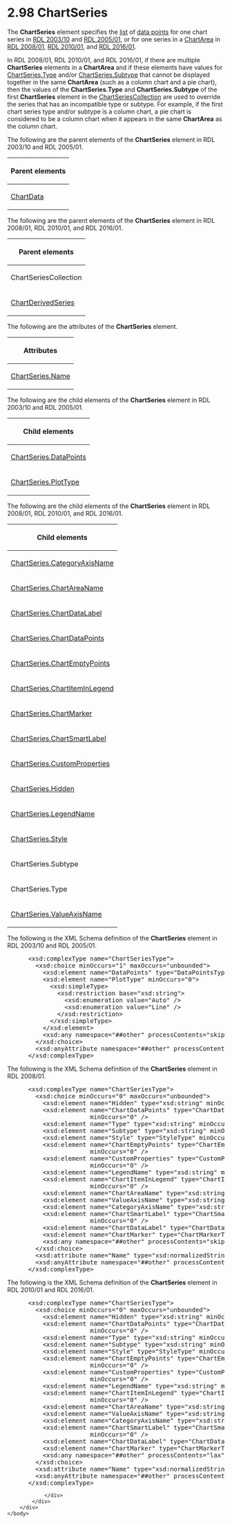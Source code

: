 <html dir="LTR" xmlns:mshelp="http://msdn.microsoft.com/mshelp" xmlns:ddue="http://ddue.schemas.microsoft.com/authoring/2003/5" xmlns:xlink="http://www.w3.org/1999/xlink" xmlns:tool="http://www.microsoft.com/tooltip">
    <head>
        <meta http-equiv="Content-Type" content="text/html; CHARSET=utf-8"></meta>
        <meta name="save" content="history"></meta>
        <title>2.98 ChartSeries</title>
        <xml>
            <mshelp:toctitle title="2.98 ChartSeries"></mshelp:toctitle>
            <mshelp:rltitle title="[MS-RDL]: ChartSeries"></mshelp:rltitle>
            <mshelp:keyword index="A" term="aee11573-3fcf-4365-938b-e6c8ceece6e1"></mshelp:keyword>
            <mshelp:attr name="DCSext.ContentType" value="open specification"></mshelp:attr>
            <mshelp:attr name="AssetID" value="aee11573-3fcf-4365-938b-e6c8ceece6e1"></mshelp:attr>
            <mshelp:attr name="TopicType" value="kbRef"></mshelp:attr>
            <mshelp:attr name="DCSext.Title" value="[MS-RDL]: ChartSeries" />
        </xml>
    </head>
    <body>
        <div id="header">
            <h1 class="heading">2.98 ChartSeries</h1>
        </div>
        <div id="mainSection">
            <div id="mainBody">
                <div id="allHistory" class="saveHistory"></div>
                <div id="sectionSection0" class="section" name="collapseableSection">
                    

<p>The <b>ChartSeries</b> element specifies the <a href="b2482b3f-74ab-4ca8-a9e5-c07955011743.html#gt_04ce231e-214c-44fd-b7ba-7cc19eee79bf">list</a> of <a href="b2482b3f-74ab-4ca8-a9e5-c07955011743.html#gt_cf31915d-9d25-4dbb-abc7-e78f60626dc4">data points</a> for one chart
series in <a href="a7e2ad00-07c8-4f6d-80ab-3ad55df7b233.html">RDL 2003/10</a>
and <a href="3ebe2912-4958-4832-b391-cad1f5e13338.html">RDL 2005/01</a>,
or for one series in a <a href="74e08a7c-5405-4ea4-b903-a79ef4d215f7.html">ChartArea</a>
in <a href="1e855f94-4617-47e4-b89e-0856c6cb420f.html">RDL 2008/01</a>, <a href="3428e690-a348-4ec7-8a6a-8efb42d2cdee.html">RDL 2010/01</a>, and <a href="52ce3983-2bfc-4e72-9359-42aaf5fe4509.html">RDL 2016/01</a>.</p>

<p>In RDL 2008/01, RDL 2010/01, and RDL 2016/01,
if there are multiple <b>ChartSeries</b> elements in a <b>ChartArea</b> and if
these elements have values for <a href="d4c74852-ecd9-4eb7-90ae-705a369963fe.html">ChartSeries.Type</a> and/or <a href="4b2b5c6a-16e8-4996-b095-513b2bec5a15.html">ChartSeries.Subtype</a> that
cannot be displayed together in the same <b>ChartArea</b> (such as a column
chart and a pie chart), then the values of the <b>ChartSeries.Type</b> and <b>ChartSeries.Subtype</b>
of the first <b>ChartSeries</b> element in the <a href="ea50ecc2-f4ce-41b7-ae9c-f8dbbb516ec9.html">ChartSeriesCollection</a> are
used to override the series that has an incompatible type or subtype. For
example, if the first chart series type and/or subtype is a column chart, a pie
chart is considered to be a column chart when it appears in the same <b>ChartArea</b>
as the column chart. </p>

<p>The following are the parent elements of the <b>ChartSeries</b>
element in RDL 2003/10 and RDL 2005/01.</p>

<table>
 <thead>
  <tr>
   <th>
   <p>Parent elements</p>
   </th>
  </tr>
 </thead>
 <tr>
  <td>
  <p><a href="1aee64b7-3829-41b6-b546-544f42867119.html">ChartData</a></p>
  </td>
 </tr>
</table>

<p>The following are the parent elements of the <b>ChartSeries</b>
element in RDL 2008/01, RDL 2010/01, and RDL 2016/01.</p>

<table>
 <thead>
  <tr>
   <th>
   <p>Parent elements</p>
   </th>
  </tr>
 </thead>
 <tr>
  <td>
  <p>ChartSeriesCollection</p>
  </td>
 </tr>
 <tr>
  <td>
  <p><a href="1d639ad1-8e24-45ec-8dcb-8b6163780a36.html">ChartDerivedSeries</a></p>
  </td>
 </tr>
</table>

<p>The following are the attributes of the <b>ChartSeries</b>
element.</p>

<table>
 <thead>
  <tr>
   <th>
   <p>Attributes</p>
   </th>
  </tr>
 </thead>
 <tr>
  <td>
  <p><a href="ce15b3f4-ce1e-47e6-b039-3a8a02b08ed9.html">ChartSeries.Name</a></p>
  </td>
 </tr>
</table>

<p>The following are the child elements of the <b>ChartSeries</b>
element in RDL 2003/10 and RDL 2005/01.</p>

<table>
 <thead>
  <tr>
   <th>
   <p>Child elements</p>
   </th>
  </tr>
 </thead>
 <tr>
  <td>
  <p><a href="f55b43cf-fde8-4ff4-8665-60fe42cb8ebe.html">ChartSeries.DataPoints</a></p>
  </td>
 </tr>
 <tr>
  <td>
  <p><a href="8a430131-81f5-4566-ba7d-a9f758a76abc.html">ChartSeries.PlotType</a></p>
  </td>
 </tr>
</table>

<p>The following are the child elements of the <b>ChartSeries</b>
element in RDL 2008/01, RDL 2010/01, and RDL 2016/01.</p>

<table>
 <thead>
  <tr>
   <th>
   <p>Child elements</p>
   </th>
  </tr>
 </thead>
 <tr>
  <td>
  <p><a href="95748a3d-672a-4ece-b7ce-25bd6ddb91c8.html">ChartSeries.CategoryAxisName</a></p>
  </td>
 </tr>
 <tr>
  <td>
  <p><a href="75e2e3ac-1768-48ad-9795-8d3d40df630f.html">ChartSeries.ChartAreaName</a></p>
  </td>
 </tr>
 <tr>
  <td>
  <p><a href="f8e6e0b4-da63-442a-99d3-1f07dea04fcd.html">ChartSeries.ChartDataLabel</a></p>
  </td>
 </tr>
 <tr>
  <td>
  <p><a href="056e32c4-faa4-4073-a3ee-ecbcf60640d1.html">ChartSeries.ChartDataPoints</a></p>
  </td>
 </tr>
 <tr>
  <td>
  <p><a href="1fe201e1-e7de-40b7-bfcc-83bbc327ba19.html">ChartSeries.ChartEmptyPoints</a></p>
  </td>
 </tr>
 <tr>
  <td>
  <p><a href="5cc7de51-4645-4a51-868f-803781bd8b53.html">ChartSeries.ChartItemInLegend</a></p>
  </td>
 </tr>
 <tr>
  <td>
  <p><a href="fcc22b78-eb47-44bd-9c2b-24a59adec48f.html">ChartSeries.ChartMarker</a></p>
  </td>
 </tr>
 <tr>
  <td>
  <p><a href="7da38689-0753-492e-9209-5cb2a3803d2f.html">ChartSeries.ChartSmartLabel</a></p>
  </td>
 </tr>
 <tr>
  <td>
  <p><a href="6f9ae2ae-b9e5-4503-9ce6-9b6a15a9f23e.html">ChartSeries.CustomProperties</a></p>
  </td>
 </tr>
 <tr>
  <td>
  <p><a href="47c57bef-ac40-47f6-af18-2b9cdce25376.html">ChartSeries.Hidden</a></p>
  </td>
 </tr>
 <tr>
  <td>
  <p><a href="2d84c0dc-b460-4b8a-9c27-0f66b068b676.html">ChartSeries.LegendName</a></p>
  </td>
 </tr>
 <tr>
  <td>
  <p><a href="2aabe2da-de9f-4e5c-a530-1553bd8061c2.html">ChartSeries.Style</a></p>
  </td>
 </tr>
 <tr>
  <td>
  <p>ChartSeries.Subtype</p>
  </td>
 </tr>
 <tr>
  <td>
  <p>ChartSeries.Type</p>
  </td>
 </tr>
 <tr>
  <td>
  <p><a href="2fc710a1-eedc-4798-9fbd-46a38eae7bb9.html">ChartSeries.ValueAxisName</a></p>
  </td>
 </tr>
</table>

<p>The following is the XML Schema definition of the <b>ChartSeries</b>
element in RDL 2003/10 and RDL 2005/01.</p>

<dl>
<dd>
<div><pre> &lt;xsd:complexType name=&quot;ChartSeriesType&quot;&gt;
   &lt;xsd:choice minOccurs=&quot;1&quot; maxOccurs=&quot;unbounded&quot;&gt;
     &lt;xsd:element name=&quot;DataPoints&quot; type=&quot;DataPointsType&quot; /&gt;
     &lt;xsd:element name=&quot;PlotType&quot; minOccurs=&quot;0&quot;&gt;
       &lt;xsd:simpleType&gt;
         &lt;xsd:restriction base=&quot;xsd:string&quot;&gt;
           &lt;xsd:enumeration value=&quot;Auto&quot; /&gt;
           &lt;xsd:enumeration value=&quot;Line&quot; /&gt;
         &lt;/xsd:restriction&gt;
       &lt;/xsd:simpleType&gt;
     &lt;/xsd:element&gt;
     &lt;xsd:any namespace=&quot;##other&quot; processContents=&quot;skip&quot; /&gt;
   &lt;/xsd:choice&gt;
   &lt;xsd:anyAttribute namespace=&quot;##other&quot; processContents=&quot;skip&quot; /&gt;
 &lt;/xsd:complexType&gt;
</pre></div>
</dd></dl>

<p>The following is the XML Schema definition of the <b>ChartSeries</b>
element in RDL 2008/01.</p>

<dl>
<dd>
<div><pre> &lt;xsd:complexType name=&quot;ChartSeriesType&quot;&gt;
   &lt;xsd:choice minOccurs=&quot;0&quot; maxOccurs=&quot;unbounded&quot;&gt;
     &lt;xsd:element name=&quot;Hidden&quot; type=&quot;xsd:string&quot; minOccurs=&quot;0&quot; /&gt;
     &lt;xsd:element name=&quot;ChartDataPoints&quot; type=&quot;ChartDataPointsType&quot; 
                  minOccurs=&quot;0&quot; /&gt;
     &lt;xsd:element name=&quot;Type&quot; type=&quot;xsd:string&quot; minOccurs=&quot;0&quot; /&gt;
     &lt;xsd:element name=&quot;Subtype&quot; type=&quot;xsd:string&quot; minOccurs=&quot;0&quot; /&gt;
     &lt;xsd:element name=&quot;Style&quot; type=&quot;StyleType&quot; minOccurs=&quot;0&quot; /&gt;
     &lt;xsd:element name=&quot;ChartEmptyPoints&quot; type=&quot;ChartEmptyPointsType&quot; 
                  minOccurs=&quot;0&quot; /&gt;
     &lt;xsd:element name=&quot;CustomProperties&quot; type=&quot;CustomPropertiesType&quot; 
                  minOccurs=&quot;0&quot; /&gt;
     &lt;xsd:element name=&quot;LegendName&quot; type=&quot;xsd:string&quot; minOccurs=&quot;0&quot; /&gt;
     &lt;xsd:element name=&quot;ChartItemInLegend&quot; type=&quot;ChartItemInLegendType&quot; 
                  minOccurs=&quot;0&quot; /&gt;
     &lt;xsd:element name=&quot;ChartAreaName&quot; type=&quot;xsd:string&quot; minOccurs=&quot;0&quot; /&gt;
     &lt;xsd:element name=&quot;ValueAxisName&quot; type=&quot;xsd:string&quot; minOccurs=&quot;0&quot; /&gt;
     &lt;xsd:element name=&quot;CategoryAxisName&quot; type=&quot;xsd:string&quot; minOccurs=&quot;0&quot; /&gt;
     &lt;xsd:element name=&quot;ChartSmartLabel&quot; type=&quot;ChartSmartLabelType&quot; 
                  minOccurs=&quot;0&quot; /&gt;
     &lt;xsd:element name=&quot;ChartDataLabel&quot; type=&quot;ChartDataLabelType&quot; minOccurs=&quot;0&quot; /&gt;
     &lt;xsd:element name=&quot;ChartMarker&quot; type=&quot;ChartMarkerType&quot; minOccurs=&quot;0&quot; /&gt;
     &lt;xsd:any namespace=&quot;##other&quot; processContents=&quot;skip&quot; /&gt;
   &lt;/xsd:choice&gt;
   &lt;xsd:attribute name=&quot;Name&quot; type=&quot;xsd:normalizedString&quot; use=&quot;required&quot; /&gt;
   &lt;xsd:anyAttribute namespace=&quot;##other&quot; processContents=&quot;skip&quot; /&gt;
 &lt;/xsd:complexType&gt;
</pre></div>
</dd></dl>

<p>The following is the XML Schema definition of the <b>ChartSeries</b>
element in RDL 2010/01 and RDL 2016/01.</p>

<dl>
<dd>
<div><pre> &lt;xsd:complexType name=&quot;ChartSeriesType&quot;&gt;
   &lt;xsd:choice minOccurs=&quot;0&quot; maxOccurs=&quot;unbounded&quot;&gt;
     &lt;xsd:element name=&quot;Hidden&quot; type=&quot;xsd:string&quot; minOccurs=&quot;0&quot; /&gt;
     &lt;xsd:element name=&quot;ChartDataPoints&quot; type=&quot;ChartDataPointsType&quot; 
                  minOccurs=&quot;0&quot; /&gt;
     &lt;xsd:element name=&quot;Type&quot; type=&quot;xsd:string&quot; minOccurs=&quot;0&quot; /&gt;
     &lt;xsd:element name=&quot;Subtype&quot; type=&quot;xsd:string&quot; minOccurs=&quot;0&quot; /&gt;
     &lt;xsd:element name=&quot;Style&quot; type=&quot;StyleType&quot; minOccurs=&quot;0&quot; /&gt;
     &lt;xsd:element name=&quot;ChartEmptyPoints&quot; type=&quot;ChartEmptyPointsType&quot; 
                  minOccurs=&quot;0&quot; /&gt;
     &lt;xsd:element name=&quot;CustomProperties&quot; type=&quot;CustomPropertiesType&quot; 
                  minOccurs=&quot;0&quot; /&gt;
     &lt;xsd:element name=&quot;LegendName&quot; type=&quot;xsd:string&quot; minOccurs=&quot;0&quot; /&gt;
     &lt;xsd:element name=&quot;ChartItemInLegend&quot; type=&quot;ChartItemInLegendType&quot; 
                  minOccurs=&quot;0&quot; /&gt;
     &lt;xsd:element name=&quot;ChartAreaName&quot; type=&quot;xsd:string&quot; minOccurs=&quot;0&quot; /&gt;
     &lt;xsd:element name=&quot;ValueAxisName&quot; type=&quot;xsd:string&quot; minOccurs=&quot;0&quot; /&gt;
     &lt;xsd:element name=&quot;CategoryAxisName&quot; type=&quot;xsd:string&quot; minOccurs=&quot;0&quot; /&gt;
     &lt;xsd:element name=&quot;ChartSmartLabel&quot; type=&quot;ChartSmartLabelType&quot; 
                  minOccurs=&quot;0&quot; /&gt;
     &lt;xsd:element name=&quot;ChartDataLabel&quot; type=&quot;ChartDataLabelType&quot; minOccurs=&quot;0&quot; /&gt;
     &lt;xsd:element name=&quot;ChartMarker&quot; type=&quot;ChartMarkerType&quot; minOccurs=&quot;0&quot; /&gt;
     &lt;xsd:any namespace=&quot;##other&quot; processContents=&quot;lax&quot; /&gt;
   &lt;/xsd:choice&gt;
   &lt;xsd:attribute name=&quot;Name&quot; type=&quot;xsd:normalizedString&quot; use=&quot;required&quot; /&gt;
   &lt;xsd:anyAttribute namespace=&quot;##other&quot; processContents=&quot;lax&quot; /&gt;
 &lt;/xsd:complexType&gt;
</pre></div>
</dd></dl>


                </div>
            </div>
        </div>
    </body>
</html>